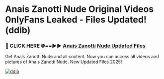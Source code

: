# Anais Zanotti Nude Original Videos 0nlyFans Leaked - Files Updated! (ddib)

<h3>🔴 CLICK HERE 🌐==►► <a href="https://tinyurl.com/y5r63du9" rel="nofollow">Anais Zanotti Nude Updated Files</a></h3>

Get Anais Zanotti Nude and all content. Now you can access all videos and pictures of Anais Zanotti Nude. New Updated Files 2025!

[![ddib](https://i.imgur.com/UVo9nyh.gif)](https://tinyurl.com/y5r63du9)